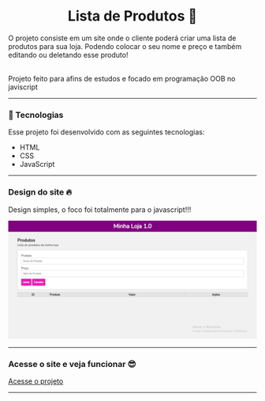 
<h1 align="center">Lista de Produtos 📜 </h1>

<p>O projeto consiste em um site onde o cliente poderá criar uma lista de produtos para sua loja. Podendo colocar o seu nome e preço e também editando ou deletando esse produto!</p>
<br>
Projeto feito para afins de estudos e focado em programação OOB no javiscript
<hr>

### 🚀 Tecnologias

Esse projeto foi desenvolvido com as seguintes tecnologias:

- HTML 
- CSS
- JavaScript 
<hr>

### Design do site 🔥
<p>Design simples, o foco foi totalmente para o javascript!!!<p>

![Alt text](<tela do site.png>)
<hr>

### Acesse o site e veja funcionar 😎
<a href="https://gabriell0610.github.io/ListaDeProdutos/" target="_blank">Acesse o projeto</a>
<hr>









